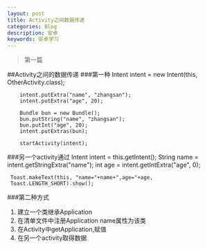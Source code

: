 ```yaml
---
layout: post
title: Activity之间数据传递
categories: Blog
description: 安卓
keywords: 安卓学习
---
```


>第一篇


##Activity之间的数据传递
###第一种
		Intent intent = new Intent(this, OtherActivity.class);
		
		intent.putExtra("name", "zhangsan");
		intent.putExtra("age", 20);
		
		Bundle bun = new Bundle();
		bun.putString("name", "zhangsan");
		bun.putInt("age", 20);
		intent.putExtras(bun);
		
		startActivity(intent);
###另一个activity通过
	Intent intent = this.getIntent();
	String name = intent.getStringExtra("name");
	 int age = intent.getIntExtra("age", 0);
	
	 Toast.makeText(this, "name="+name+",age="+age,
	 Toast.LENGTH_SHORT).show();
###第二种方式<br/>
	
1. 建立一个类继承Application
2. 在清单文件中注册Application name属性为该类
3. 在Activity中getApplication,赋值
4.	在另一个activity取得数据	

	
